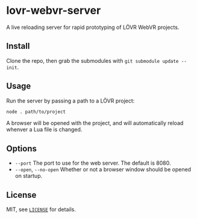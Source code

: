 lovr-webvr-server
===

A live reloading server for rapid prototyping of LÖVR WebVR projects.

Install
---

Clone the repo, then grab the submodules with `git submodule update --init`.

Usage
---

Run the server by passing a path to a LÖVR project:

```sh
node . path/to/project
```

A browser will be opened with the project, and will automatically reload whenver a Lua file is
changed.

Options
---

- `--port` The port to use for the web server.  The default is 8080.
- `--open`, `--no-open` Whether or not a browser window should be opened on startup.

License
---

MIT, see [`LICENSE`](LICENSE) for details.
